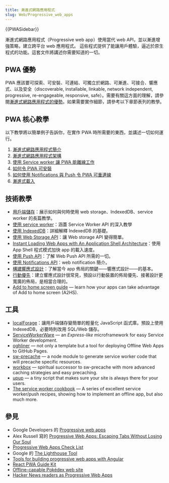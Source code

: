```yaml
---
title: 漸進式網路應用程式
slug: Web/Progressive_web_apps
---
```


{{PWASidebar}}

漸進式網路應用程式（Progressive web app）使用當代 web API，並以漸進增強策略，建立跨平台 web 應用程式。 這些程式提供了能讓用戶體驗，逼近於原生程式的功能。這套文件將講述你需要知道的一切。

## PWA 優勢

PWA 應該要可探索、可安裝、可連結、可獨立於網路、可漸進、可接合、響應式、以及安全（discoverable, installable, linkable, network independent, progressive, re-engageable, responsive, safe）。需要有關這方面的理解，請參閱[漸進式網路應用程式的優勢](/zh-TW/docs/Web/Apps/Progressive/Advantages)。如果需要實作細節，請參考以下章節表列的教學。

## PWA 核心教學

以下教學將以簡單例子告訴你，在實作 PWA 時所需要的東西，並講述一切如何運行。

1. [漸進式網路應用程式簡介](/zh-TW/docs/Web/Apps/Progressive/Introduction)
2. [漸進式網路應用程式架構](/zh-TW/docs/Web/Apps/Progressive/App_structure)
3. [使用 Service worker 讓 PWA 能離線工作](/zh-TW/docs/Web/Apps/Progressive/Offline_Service_workers)
4. [如何令 PWA 可安裝](/zh-TW/docs/Web/Apps/Progressive/Installable_PWAs)
5. [如何使用 Notifications 與 Push 令 PWA 可重連線](/zh-TW/docs/Web/Apps/Progressive/Re-engageable_Notifications_Push)
6. [漸進式載入](/zh-TW/docs/Web/Apps/Progressive/Loading)

## 技術教學

- [用戶端儲存](/zh-TW/docs/Learn/JavaScript/Client-side_web_APIs/Client-side_storage)：展示如何與何時使用 web storage、IndexedDB、service worker 的長篇教學。
- [使用 service worker](/zh-TW/docs/Web/API/Service_Worker_API/Using_Service_Workers)：涵蓋 Service Worker API 的深入教學
- [使用 IndexedDB](/zh-TW/docs/Web/API/IndexedDB_API/Using_IndexedDB)：詳細解釋 IndexedDB 的基礎。
- [使用 Web Storage API](/zh-TW/docs/Web/API/Web_Storage_API/Using_the_Web_Storage_API)：讓 Web storage API 變得簡單。
- [Instant Loading Web Apps with An Application Shell Architecture](https://developer.chrome.com/blog/app-shell)：使用 App Shell 程式模式加快 app 的載入速度。
- [使用 Push API](/zh-TW/docs/Web/API/Push_API/Using_the_Push_API)：了解 Web Push API 所需的一切。
- [使用 Notifications API](/zh-TW/docs/Web/API/Notifications_API/Using_the_Notifications_API)：web notification 簡介。
- [構建響應式設計](/zh-TW/docs/Web/Apps/Modern/Responsive/responsive_design_building_blocks)：了解當今 app 佈局的關鍵——響應式設計——的基本。
- [行動優先](/zh-TW/docs/Web/Apps/Modern/Responsive/Mobile_first)：建立響應式設計很常見，預設以行動裝置的佈局優先、接著設計更寬廣的佈局，是相當合理的。
- [Add to home screen guide](/zh-TW/docs/Web/Apps/Progressive/Add_to_home_screen) — learn how your apps can take advantage of Add to home screen (A2HS).

## 工具

- [localForage](https://localforage.github.io/localForage/)：讓用戶端儲存變簡單的輕量化 JavaScript 函式庫。預設上使用 IndexedDB，必要時則改用 SQL/Web 儲存。
- [ServiceWorkerWare](https://github.com/fxos-components/serviceworkerware) — an _Express-like_ microframework for easy Service Worker development.
- [oghliner](https://github.com/mozilla/oghliner) — not only a template but a tool for deploying Offline Web Apps to GitHub Pages.
- [sw-precache](https://github.com/GoogleChromeLabs/sw-precache) — a node module to generate service worker code that will precache specific resources.
- [workbox](https://github.com/GoogleChrome/workbox) — spiritual successor to sw-precache with more advanced caching strategies and easy precaching.
- [upup](https://www.talater.com/upup/) — a tiny script that makes sure your site is always there for your users.
- [The service worker cookbook](https://github.com/mdn/serviceworker-cookbook/) — A series of excellent service worker/push recipes, showing how to implement an offline app, but also much more.

## 參見

- Google Developers 的 [Progressive web apps](https://web.dev/explore/progressive-web-apps)
- Alex Russell 寫的 [Progressive Web Apps: Escaping Tabs Without Losing Our Soul](https://medium.com/@slightlylate/progressive-apps-escaping-tabs-without-losing-our-soul-3b93a8561955#.6czgj0myh)
- [Progressive Web Apps Check List](https://web.dev/explore/progressive-web-apps/checklist)
- Google 的 [The Lighthouse Tool](https://chromewebstore.google.com/detail/lighthouse/blipmdconlkpinefehnmjammfjpmpbjk)
- [Tools for building progressive web apps with Angular](https://github.com/angular/mobile-toolkit)
- [React PWA Guide Kit](https://github.com/codebusking/react-pwa-guide-kit)
- [Offline-capable Pokédex web site](https://www.pokedex.org/)
- [Hacker News readers as Progressive Web Apps](https://hnpwa.com/)
